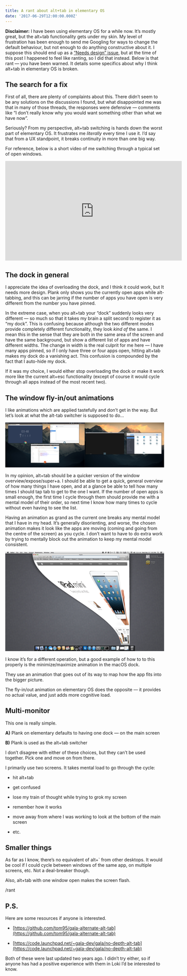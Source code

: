 ```yaml
---
title: A rant about alt+tab in elementary OS
date: '2017-06-29T12:00:00.000Z'
---
```


**Disclaimer:** I have been using elementary OS for a while now. It’s mostly
great, but the alt+tab functionality gets under my skin. My level of
frustration has been enough to send me Googling for ways to change the default
behaviour, but not enough to do anything constructive about it. I suppose this
should end up as a [“Needs design”
issue](https://github.com/search?utf8=%E2%9C%93&q=is%3Aopen+is%3Aissue+user%3Aelementary+label%3A%22Needs+Design%22),
but at the time of this post I happened to feel like ranting, so I did that
instead. Below is that rant — you have been warned. It details some specifics
about why I think alt+tab in elementary OS is broken.

## The search for a fix

First of all, there are plenty of complaints about this. There didn’t seem to
be any solutions on the discussions I found, but what disappointed me was that
in many of those threads, the responses were defensive — comments like “I don’t
really know why you would want something other than what we have now”.

Seriously? From my perspective, alt+tab switching is hands down the worst part
of elementary OS. It frustrates me *literally* every time I use it. I’d say
that from a UX standpoint, it breaks continuity in more than one big way.

For reference, below is a short video of me switching through a typical set of
open windows.

<center><iframe width="560" height="315"
src="https://www.youtube.com/embed/ta7itUYlLvk" frameborder="0"
allowfullscreen></iframe></center>

## The dock in general

I appreciate the idea of overloading the dock, and I think it could work, but
It needs more design. Plank only shows you the currently open apps while
alt-tabbing, and this can be jarring if the number of apps you have open is
very different from the number you have pinned.

In the extreme case, when you alt+tab your “dock” suddenly looks very different
— so much so that it takes my brain a split second to register it as “my dock”.
This is confusing because although the two different modes provide completely
different functionality, they look *kind of* the same. I mean this in the sense
that they are both in the same area of the screen and have the same background,
but show a different list of apps and have different widths. The change in
width is the real culprit for me here — I have many apps pinned, so if I only
have three or four apps open, hitting alt+tab makes my dock do a vanishing act.
This confusion is compounded by the fact that I auto-hide my dock.

If it was my choice, I would either stop overloading the dock or make it work
more like the current alt+esc functionality (except of course it would cycle
through all apps instead of the most recent two).

## The window fly-in/out animations

I like animations which are applied tastefully and don’t get in the way. But
let’s look at what the alt-tab switcher is supposed to do…

![Window overview via super+a](super-a.png "Window overview via super+a")

In my opinion, alt+tab should be a quicker version of the window
overview/expose/super+a. I should be able to get a quick, general overview of
how many things I have open, and at a glance be able to tell how many times I
should tap tab to get to the one I want. If the number of open apps is small
enough, the first time I cycle through them should provide me with a mental
model of their order, so next time I know how many times to cycle without even
having to see the list.

Having an animation as grand as the current one breaks any mental model that I
have in my head. It’s generally disorienting, and worse, the chosen animation
makes it look like the apps are moving (coming and going from the centre of the
screen) as you cycle. I don’t want to have to do extra work by trying to
mentally block out the animation to keep my mental model consistent.

![Minimize on MacOS](macos-minimize.jpg)

I know it’s for a different operation, but a good example of how to to this
properly is the minimize/maximize animation in the macOS dock.

They use an animation that goes out of its way to map how the app fits into the
bigger picture.

The fly-in/out animation on elementary OS does the opposite — it provides no
actual value, and just adds more cognitive load.

## Multi-monitor

This one is really simple.

**A)** Plank on elementary defaults to having one dock — on the main screen

**B)** Plank is used as the alt+tab switcher

I don’t disagree with either of these choices, but they can’t be used together.
Pick one and move on from there.

I primarily use two screens. It takes mental load to go through the cycle:

* hit alt+tab

* get confused

* lose my train of thought while trying to grok my screen

* remember how it works

* move away from where I was working to look at the bottom of the main screen

* etc.

## Smaller things

As far as I know, there’s no equivalent of alt+\` from other desktops. It would
be cool if I could cycle between windows of the same app, on multiple screens,
etc. Not a deal-breaker though.

Also, alt+tab with one window open makes the screen flash.

/rant

## P.S.

Here are some resources if anyone is interested.

* [https://github.com/tom95/gala-alternate-alt-tab](https://github.com/tom95/gala-alternate-alt-tab)

* [https://code.launchpad.net/~gala-dev/gala/no-depth-alt-tab](https://code.launchpad.net/~gala-dev/gala/no-depth-alt-tab)

Both of these were last updated two years ago. I didn’t try either, so if
anyone has had a positive experience with them in Loki I’d be interested to
know.
